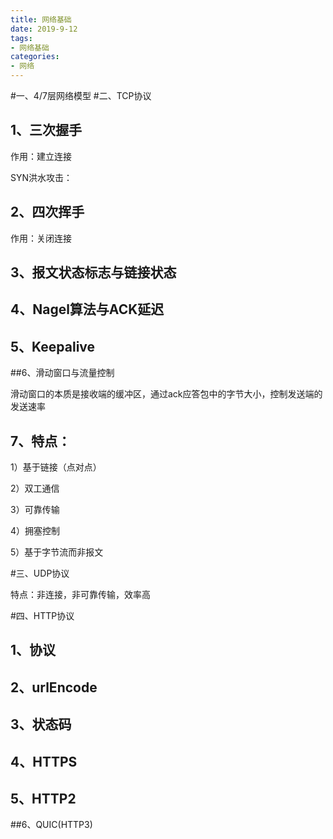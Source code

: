 ```yaml
---
title: 网络基础
date: 2019-9-12
tags: 
- 网络基础
categories:
- 网络
---
```



#一、4/7层网络模型
#二、TCP协议

## 1、三次握手

作用：建立连接

SYN洪水攻击：



## 2、四次挥手

作用：关闭连接



## 3、报文状态标志与链接状态

## 4、Nagel算法与ACK延迟



## 5、Keepalive

##6、滑动窗口与流量控制

滑动窗口的本质是接收端的缓冲区，通过ack应答包中的字节大小，控制发送端的发送速率

## 7、特点：

1）基于链接（点对点）

2）双工通信

3）可靠传输

4）拥塞控制

5）基于字节流而非报文

#三、UDP协议

特点：非连接，非可靠传输，效率高

#四、HTTP协议

## 1、协议

## 2、urlEncode

## 3、状态码

## 4、HTTPS

## 5、HTTP2

##6、QUIC(HTTP3)

